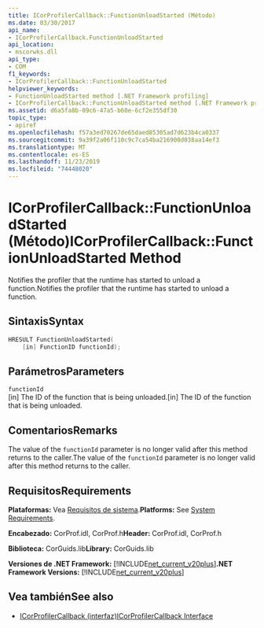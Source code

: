 ```yaml
---
title: ICorProfilerCallback::FunctionUnloadStarted (Método)
ms.date: 03/30/2017
api_name:
- ICorProfilerCallback.FunctionUnloadStarted
api_location:
- mscorwks.dll
api_type:
- COM
f1_keywords:
- ICorProfilerCallback::FunctionUnloadStarted
helpviewer_keywords:
- FunctionUnloadStarted method [.NET Framework profiling]
- ICorProfilerCallback::FunctionUnloadStarted method [.NET Framework profiling]
ms.assetid: d6a5fa8b-09c6-47a5-b60e-6cf2e355df30
topic_type:
- apiref
ms.openlocfilehash: f57a3ed70267de65daed85305ad7d623b4ca0337
ms.sourcegitcommit: 9a39f2a06f110c9c7ca54ba216900d038aa14ef3
ms.translationtype: MT
ms.contentlocale: es-ES
ms.lasthandoff: 11/23/2019
ms.locfileid: "74448020"
---
```

# <a name="icorprofilercallbackfunctionunloadstarted-method"></a><span data-ttu-id="ea01c-102">ICorProfilerCallback::FunctionUnloadStarted (Método)</span><span class="sxs-lookup"><span data-stu-id="ea01c-102">ICorProfilerCallback::FunctionUnloadStarted Method</span></span>
<span data-ttu-id="ea01c-103">Notifies the profiler that the runtime has started to unload a function.</span><span class="sxs-lookup"><span data-stu-id="ea01c-103">Notifies the profiler that the runtime has started to unload a function.</span></span>  
  
## <a name="syntax"></a><span data-ttu-id="ea01c-104">Sintaxis</span><span class="sxs-lookup"><span data-stu-id="ea01c-104">Syntax</span></span>  
  
```cpp  
HRESULT FunctionUnloadStarted(  
    [in] FunctionID functionId);   
```  
  
## <a name="parameters"></a><span data-ttu-id="ea01c-105">Parámetros</span><span class="sxs-lookup"><span data-stu-id="ea01c-105">Parameters</span></span>  
 `functionId`  
 <span data-ttu-id="ea01c-106">[in] The ID of the function that is being unloaded.</span><span class="sxs-lookup"><span data-stu-id="ea01c-106">[in] The ID of the function that is being unloaded.</span></span>  
  
## <a name="remarks"></a><span data-ttu-id="ea01c-107">Comentarios</span><span class="sxs-lookup"><span data-stu-id="ea01c-107">Remarks</span></span>  
 <span data-ttu-id="ea01c-108">The value of the `functionId` parameter is no longer valid after this method returns to the caller.</span><span class="sxs-lookup"><span data-stu-id="ea01c-108">The value of the `functionId` parameter is no longer valid after this method returns to the caller.</span></span>  
  
## <a name="requirements"></a><span data-ttu-id="ea01c-109">Requisitos</span><span class="sxs-lookup"><span data-stu-id="ea01c-109">Requirements</span></span>  
 <span data-ttu-id="ea01c-110">**Plataformas:** Vea [Requisitos de sistema](../../../../docs/framework/get-started/system-requirements.md).</span><span class="sxs-lookup"><span data-stu-id="ea01c-110">**Platforms:** See [System Requirements](../../../../docs/framework/get-started/system-requirements.md).</span></span>  
  
 <span data-ttu-id="ea01c-111">**Encabezado:** CorProf.idl, CorProf.h</span><span class="sxs-lookup"><span data-stu-id="ea01c-111">**Header:** CorProf.idl, CorProf.h</span></span>  
  
 <span data-ttu-id="ea01c-112">**Biblioteca:** CorGuids.lib</span><span class="sxs-lookup"><span data-stu-id="ea01c-112">**Library:** CorGuids.lib</span></span>  
  
 <span data-ttu-id="ea01c-113">**Versiones de .NET Framework:** [!INCLUDE[net_current_v20plus](../../../../includes/net-current-v20plus-md.md)]</span><span class="sxs-lookup"><span data-stu-id="ea01c-113">**.NET Framework Versions:** [!INCLUDE[net_current_v20plus](../../../../includes/net-current-v20plus-md.md)]</span></span>  
  
## <a name="see-also"></a><span data-ttu-id="ea01c-114">Vea también</span><span class="sxs-lookup"><span data-stu-id="ea01c-114">See also</span></span>

- [<span data-ttu-id="ea01c-115">ICorProfilerCallback (interfaz)</span><span class="sxs-lookup"><span data-stu-id="ea01c-115">ICorProfilerCallback Interface</span></span>](../../../../docs/framework/unmanaged-api/profiling/icorprofilercallback-interface.md)
